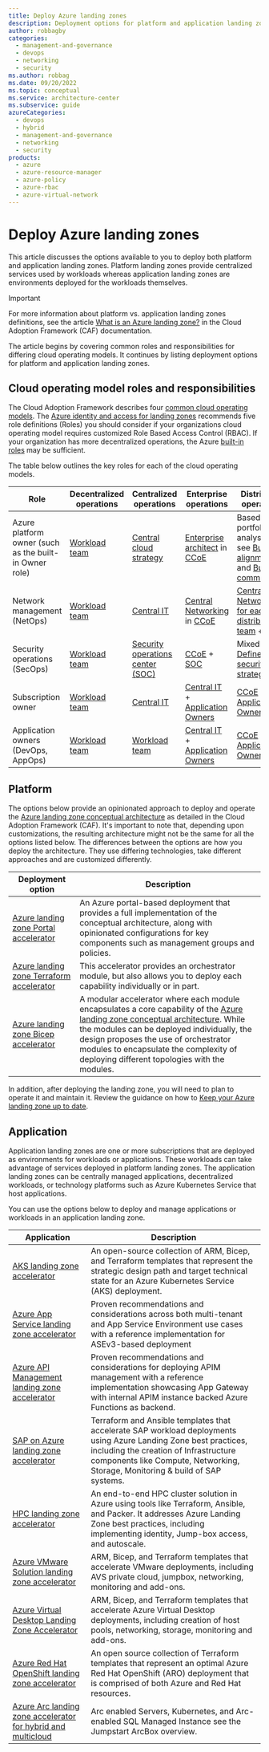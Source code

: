 ```yaml
---
title: Deploy Azure landing zones
description: Deployment options for platform and application landing zones in Azure.
author: robbagby
categories:
  - management-and-governance
  - devops
  - networking
  - security
ms.author: robbag
ms.date: 09/20/2022
ms.topic: conceptual
ms.service: architecture-center
ms.subservice: guide
azureCategories: 
  - devops
  - hybrid
  - management-and-governance
  - networking
  - security
products:
  - azure
  - azure-resource-manager
  - azure-policy
  - azure-rbac
  - azure-virtual-network
---
```


# Deploy Azure landing zones

This article discusses the options available to you to deploy both platform and application landing zones. Platform landing zones provide centralized services used by workloads whereas application landing zones are environments deployed for the workloads themselves.

> [!IMPORTANT]
> For more information about platform vs. application landing zones definitions, see the article [What is an Azure landing zone?](/azure/cloud-adoption-framework/ready/landing-zone/#platform-vs-application-landing-zones) in the Cloud Adoption Framework (CAF) documentation.

The article begins by covering common roles and responsibilities for differing cloud operating models. It continues by listing deployment options for platform and application landing zones.

## Cloud operating model roles and responsibilities

The Cloud Adoption Framework describes four [common cloud operating models](/azure/cloud-adoption-framework/operating-model/compare). The [Azure identity and access for landing zones](/azure/cloud-adoption-framework/ready/landing-zone/design-area/identity-access-landing-zones#rbac-recommendations) recommends five role definitions (Roles) you should consider if your organizations cloud operating model requires customized Role Based Access Control (RBAC). If your organization has more decentralized operations, the Azure [built-in roles](/azure/role-based-access-control/role-definitions-list) may be sufficient.

The table below outlines the key roles for each of the cloud operating models.

| Role | Decentralized operations | Centralized operations | Enterprise operations | Distributed operations |
| --- | --- | --- | --- | --- |
| Azure platform owner (such as the built-in Owner role) | [Workload team](/azure/cloud-adoption-framework/organize/cloud-adoption) | [Central cloud strategy](/azure/cloud-adoption-framework/organize/cloud-strategy) | [Enterprise architect](/azure/cloud-adoption-framework/organize/cloud-strategy) in [CCoE](/azure/cloud-adoption-framework/organize/cloud-center-of-excellence)  | Based on portfolio analysis - see [Business alignment](/azure/cloud-adoption-framework/manage/considerations/business-alignment) and [Business commitments](/azure/cloud-adoption-framework/manage/considerations/commitment) |
| Network management (NetOps) | [Workload team](/azure/cloud-adoption-framework/organize/cloud-adoption) | [Central IT](/azure/cloud-adoption-framework/organize/central-it) | [Central Networking](/azure/cloud-adoption-framework/organize/central-it) in [CCoE](/azure/cloud-adoption-framework/organize/cloud-center-of-excellence) | [Central Networking for each distributed team](/azure/cloud-adoption-framework/organize/central-it) + [CCoE](/azure/cloud-adoption-framework/organize/cloud-center-of-excellence) |
| Security operations (SecOps) | [Workload team](/azure/cloud-adoption-framework/organize/cloud-adoption) | [Security operations center (SOC)](/azure/cloud-adoption-framework/organize/cloud-security-operations-center) | [CCoE](/azure/cloud-adoption-framework/organize/cloud-center-of-excellence) + [SOC](/azure/cloud-adoption-framework/organize/cloud-security-operations-center) | Mixed - see: [Define a security strategy](/azure/cloud-adoption-framework/strategy/define-security-strategy) |
| Subscription owner | [Workload team](/azure/cloud-adoption-framework/organize/cloud-adoption) | [Central IT](/azure/cloud-adoption-framework/organize/central-it) | [Central IT](/azure/cloud-adoption-framework/organize/central-it) + [Application Owners](/azure/cloud-adoption-framework/organize/central-it) | [CCoE](/azure/cloud-adoption-framework/organize/cloud-center-of-excellence) + [Application Owners](/azure/cloud-adoption-framework/organize/central-it) |
| Application owners (DevOps, AppOps) | [Workload team](/azure/cloud-adoption-framework/organize/cloud-adoption) | [Workload team](/azure/cloud-adoption-framework/organize/cloud-adoption) | [Central IT](/azure/cloud-adoption-framework/organize/central-it) + [Application Owners](/azure/cloud-adoption-framework/organize/central-it) | [CCoE](/azure/cloud-adoption-framework/organize/cloud-center-of-excellence) + [Application Owners](/azure/cloud-adoption-framework/organize/central-it) |

## Platform

The options below provide an opinionated approach to deploy and operate the [Azure landing zone conceptual architecture](/azure/cloud-adoption-framework/ready/landing-zone#azure-landing-zone-conceptual-architecture) as detailed in the Cloud Adoption Framework (CAF). It's important to note that, depending upon customizations, the resulting architecture might not be the same for all the options listed below. The differences between the options are how you deploy the architecture. They use differing technologies, take different approaches and are customized differently.

| Deployment option | Description |
| --- | ---|
| [Azure landing zone Portal accelerator](/azure/cloud-adoption-framework/ready/landing-zone/#azure-landing-zone-accelerator) | An Azure portal-based deployment that provides a full implementation of the conceptual architecture, along with opinionated configurations for key components such as management groups and policies. |
| [Azure landing zone Terraform accelerator](terraform/landing-zone-terraform.md) | This accelerator provides an orchestrator module, but also allows you to deploy each capability individually or in part. |
| [Azure landing zone Bicep accelerator](bicep/landing-zone-bicep.md)  | A modular accelerator where each module encapsulates a core capability of the [Azure landing zone conceptual architecture](/azure/cloud-adoption-framework/ready/landing-zone#azure-landing-zone-conceptual-architecture). While the modules can be deployed individually, the design proposes the use of orchestrator modules to encapsulate the complexity of deploying different topologies with the modules. |

In addition, after deploying the landing zone, you will need to plan to operate it and maintain it.  Review the guidance on how to [Keep your Azure landing zone up to date](/azure/cloud-adoption-framework/govern/resource-consistency/keep-azure-landing-zone-up-to-date).

## Application

Application landing zones are one or more subscriptions that are deployed as environments for workloads or applications. These workloads can take advantage of services deployed in platform landing zones. The application landing zones can be centrally managed applications, decentralized workloads, or technology platforms such as Azure Kubernetes Service that host applications.

You can use the options below to deploy and manage applications or workloads in an application landing zone.

| Application | Description |
| --- | --- |
| [AKS landing zone accelerator](/azure/cloud-adoption-framework/scenarios/app-platform/aks/landing-zone-accelerator) | An open-source collection of ARM, Bicep, and Terraform templates that represent the strategic design path and target technical state for an Azure Kubernetes Service (AKS) deployment. |
| [Azure App Service landing zone accelerator](/azure/cloud-adoption-framework/scenarios/app-platform/app-services/landing-zone-accelerator) | Proven recommendations and considerations across both multi-tenant and App Service Environment use cases with a reference implementation for ASEv3-based deployment  |
| [Azure API Management landing zone accelerator](/azure/cloud-adoption-framework/scenarios/app-platform/api-management/landing-zone-accelerator) | Proven recommendations and considerations for deploying APIM management with a reference implementation showcasing App Gateway with internal APIM instance backed Azure Functions as backend. |
| [SAP on Azure landing zone accelerator](/azure/cloud-adoption-framework/scenarios/sap/enterprise-scale-landing-zone) | Terraform and Ansible templates that accelerate SAP workload deployments using Azure Landing Zone best practices, including the creation of Infrastructure components like Compute, Networking, Storage, Monitoring & build of SAP systems. |
| [HPC landing zone accelerator](/azure/cloud-adoption-framework/scenarios/azure-vmware/enterprise-scale-landing-zone) | An end-to-end HPC cluster solution in Azure using tools like Terraform, Ansible, and Packer. It addresses Azure Landing Zone best practices, including implementing identity, Jump-box access, and autoscale. |
| [Azure VMware Solution landing zone accelerator](/azure/cloud-adoption-framework/scenarios/azure-vmware/enterprise-scale-landing-zone) | ARM, Bicep, and Terraform templates that accelerate VMware deployments, including AVS private cloud, jumpbox, networking, monitoring and add-ons. |
| [Azure Virtual Desktop Landing Zone Accelerator](/azure/cloud-adoption-framework/scenarios/wvd/enterprise-scale-landing-zone) | ARM, Bicep, and Terraform templates that accelerate Azure Virtual Desktop deployments, including creation of host pools, networking, storage, monitoring and add-ons. |
| [Azure Red Hat OpenShift landing zone accelerator](/azure/cloud-adoption-framework/scenarios/app-platform/azure-red-hat-openshift/landing-zone-accelerator) | An open source collection of Terraform templates that represent an optimal Azure Red Hat OpenShift (ARO) deployment that is comprised of both Azure and Red Hat resources. |
| [Azure Arc landing zone accelerator for hybrid and multicloud](/azure/cloud-adoption-framework/scenarios/hybrid/enterprise-scale-landing-zone) | Arc enabled Servers, Kubernetes, and Arc-enabled SQL Managed Instance see the Jumpstart ArcBox overview. |
